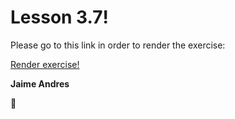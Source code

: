 # Lesson 3.7!

Please go to this link in order to render the exercise:

[Render exercise!](http://github.ekorre.org/2017-Google-Developer-Challenge/Lesson-3/7/tree-to-html.html)

**Jaime Andres**

:see_no_evil:

